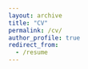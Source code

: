 ```yaml
---
layout: archive
title: "CV"
permalink: /cv/
author_profile: true
redirect_from:
  - /resume
---
```


<object data="../files/cv/jmb_cv_june.pdf" width="1000" height="1000" type='application/pdf'></object>
